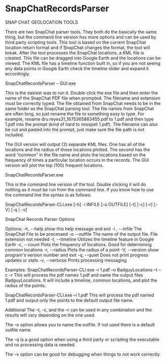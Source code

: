 # SnapChatRecordsParser

SNAP CHAT GEOLOCATION TOOLS

There are two SnapChat parser tools.  They both do the basically the same thing, but the command line version has more options and can be used by third party scripting tools.  This tool is based on the current SnapChat location return format and if SnapChat changes the format, the tool will break.  After the tool processes the SnapChat locations, a KML file is created.  This file can be dragged into Google Earth and the locations can be viewed.  The KML file has a timeline function built in, so if you are not seeing any data points in Google Earth check the timeline slider and expand it accordingly.    


SnapChatRecordsParser – GUI.exe
 
This is the easiest was to run it.  Double click the exe file and then enter the name of the SnapChat PDF file when prompted.  The filename and extension must be correctly typed.  The file obtained from SnapChat needs to be in the same folder as the SnapChat parsing tool.  The file names from SnapChat are often long, so just rename the file to something easy to type.  For example, rename dru.reyes31_1675365883455.pdf to 1.pdf and then type 1.pdf into the prompt (kind of hard to misspell 1.pdf).  The filename can also be cut and pasted into the prompt, just make sure the file path is not included.  

The GUI version will output (2) separate KML files.  One has all of the locations and the radius of those locations plotted.  The second has the word “common” in the file name and plots the locations based on the frequency of times a particular location occurs in the records.  The GUI version will plot the top (100) frequent locations.  

SnapChatRecordsParser.exe
 
This is the command line version of the tool.  Double clicking it will do nothing as it must be run from the command line.  If you know how to use the command line the syntax is as follows:

SnapChatRecordsParser-CLI.exe [-h] -i INFILE [-o OUTFILE] [-t] [-c] [-r] [-V] [-q | -v]

SnapChat Records Parser Options

Options:
  -h,	 --help            show this help message and exit
  -i ,	--infile            The SnapChat File to be processed
  -o 	--outfile         The name of the output file. File extension not needed
  -t, 	--timeline      Utilizes the timeline feature in Google Earth
  -c, 	--count           Plots the frequency of locations. Good for determining common locations
  -r, 	--radius          Plots the radius of a point
  -V, 	--version       show program's version number and exit
  -q, 	--quiet           Does not print progress updates or stats
  -v, 	--verbose      Prints processing messaging


Examples:
SnapChatRecordsParser-CLI.exe –i 1.pdf –o BadguyLocations –t –c –r 
This will process the pdf names 1.pdf and name the output files BadguyLocations.  It will include a timeline, common locations, and plot the radius of the points.


SnapChatRecordsParser-CLI.exe –i 1.pdf
This will process the pdf named 1.pdf and output only the points to the default output file name.

Additional
The –t, -c, and the –r can be used in any combination and the results will vary depending on the one used.

The –o option allows you to name the outfile.  If not used there is a default outfile name.

The –q is a good option when using a third party or scripting the executable and no processing data is needed. 

The –v option can be good for debugging when things to not work correctly.  




